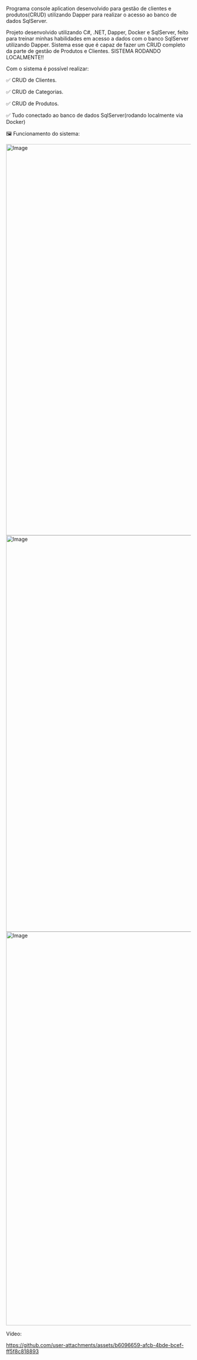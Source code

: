 Programa console aplication desenvolvido para gestão de clientes e produtos(CRUD) utilizando Dapper para realizar o acesso ao banco de dados SqlServer.

Projeto desenvolvido utilizando C#, .NET, Dapper, Docker e SqlServer, feito para treinar minhas habilidades em acesso a dados com o banco SqlServer utilizando Dapper. Sistema esse que é capaz de fazer um CRUD completo da parte de gestão de Produtos e Clientes. SISTEMA RODANDO LOCALMENTE!!

Com o sistema é possível realizar:

✅ CRUD de Clientes.

✅ CRUD de Categorias.

✅ CRUD de Produtos.

✅ Tudo conectado ao banco de dados SqlServer(rodando localmente via Docker)

🖼️ Funcionamento do sistema:

<img width="1913" height="1066" alt="Image" src="https://github.com/user-attachments/assets/68a0a51d-fbd0-483f-a619-b5357e4e369d" />

<img width="1920" height="1080" alt="Image" src="https://github.com/user-attachments/assets/a3265f0f-9340-4aae-b6ec-eac65455643b" />

<img width="1915" height="1073" alt="Image" src="https://github.com/user-attachments/assets/94cbf3b0-60eb-4752-a296-87647e0ee417" />

Vídeo: 

https://github.com/user-attachments/assets/b6096659-afcb-4bde-bcef-ff5f8c818893
